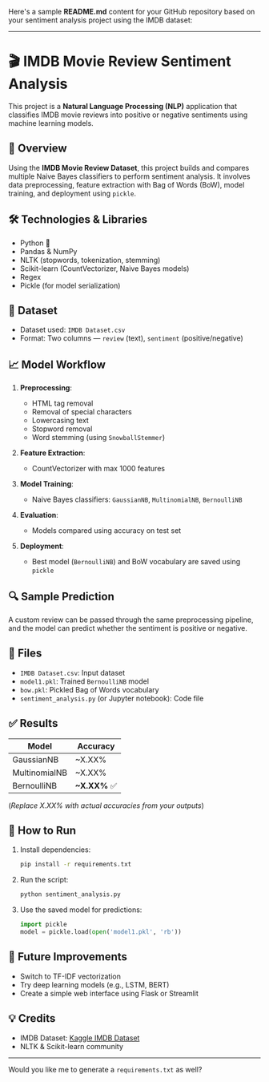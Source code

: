 Here's a sample **README.md** content for your GitHub repository based on your sentiment analysis project using the IMDB dataset:

---

# 🎬 IMDB Movie Review Sentiment Analysis

This project is a **Natural Language Processing (NLP)** application that classifies IMDB movie reviews into positive or negative sentiments using machine learning models.

## 📌 Overview

Using the **IMDB Movie Review Dataset**, this project builds and compares multiple Naive Bayes classifiers to perform sentiment analysis. It involves data preprocessing, feature extraction with Bag of Words (BoW), model training, and deployment using `pickle`.

## 🛠️ Technologies & Libraries

- Python 🐍
- Pandas & NumPy
- NLTK (stopwords, tokenization, stemming)
- Scikit-learn (CountVectorizer, Naive Bayes models)
- Regex
- Pickle (for model serialization)

## 📂 Dataset

- Dataset used: `IMDB Dataset.csv`
- Format: Two columns — `review` (text), `sentiment` (positive/negative)

## 📈 Model Workflow

1. **Preprocessing**:
    - HTML tag removal
    - Removal of special characters
    - Lowercasing text
    - Stopword removal
    - Word stemming (using `SnowballStemmer`)

2. **Feature Extraction**:
    - CountVectorizer with max 1000 features

3. **Model Training**:
    - Naive Bayes classifiers: `GaussianNB`, `MultinomialNB`, `BernoulliNB`

4. **Evaluation**:
    - Models compared using accuracy on test set

5. **Deployment**:
    - Best model (`BernoulliNB`) and BoW vocabulary are saved using `pickle`

## 🔍 Sample Prediction

A custom review can be passed through the same preprocessing pipeline, and the model can predict whether the sentiment is positive or negative.

## 📁 Files

- `IMDB Dataset.csv`: Input dataset
- `model1.pkl`: Trained `BernoulliNB` model
- `bow.pkl`: Pickled Bag of Words vocabulary
- `sentiment_analysis.py` (or Jupyter notebook): Code file

## ✅ Results

| Model           | Accuracy |
|----------------|----------|
| GaussianNB      | ~X.XX%   |
| MultinomialNB   | ~X.XX%   |
| BernoulliNB     | **~X.XX%** ✅ |

(*Replace X.XX% with actual accuracies from your outputs*)

## 🧠 How to Run

1. Install dependencies:
   ```bash
   pip install -r requirements.txt
   ```

2. Run the script:
   ```bash
   python sentiment_analysis.py
   ```

3. Use the saved model for predictions:
   ```python
   import pickle
   model = pickle.load(open('model1.pkl', 'rb'))
   ```

## 🚀 Future Improvements

- Switch to TF-IDF vectorization
- Try deep learning models (e.g., LSTM, BERT)
- Create a simple web interface using Flask or Streamlit

## 💡 Credits

- IMDB Dataset: [Kaggle IMDB Dataset](https://www.kaggle.com/datasets/lakshmi25npathi/imdb-dataset-of-50k-movie-reviews)
- NLTK & Scikit-learn community

---

Would you like me to generate a `requirements.txt` as well?
